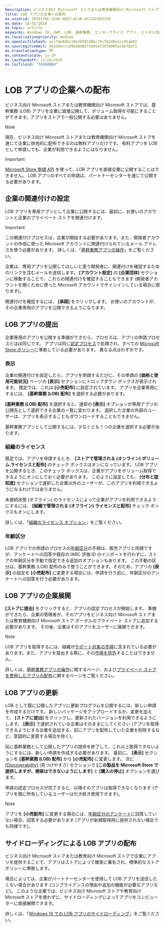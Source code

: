 ```yaml
---
Description: ビジネス向け Microsoft ストアまたは教育機関向け Microsoft ストアでは、基幹業務 (LOB) アプリを企業に直接公開して、ボリューム取得を可能にすることができます。アプリをストアで一般公開する必要はありません。
title: LOB アプリの企業への配布
ms.assetid: 2050126E-CE49-4DE3-AC2B-A572AC895158
ms.date: 10/31/2018
ms.topic: article
keywords: Windows 10, UWP, LOB, 基幹業務, エンタープライズ アプリ, ビジネス向け Store, 教育機関向け Store, 企業
ms.localizationpriority: medium
ms.openlocfilehash: accf4e8dbc19e5858148bcf0cf62d0e1cc95ab82
ms.sourcegitcommit: b52ddecccb9e68dbb71695af3078005a2eb78af1
ms.translationtype: MT
ms.contentlocale: ja-JP
ms.lasthandoff: 11/20/2019
ms.locfileid: "74260004"
---
```

# <a name="distribute-lob-apps-to-enterprises"></a>LOB アプリの企業への配布


ビジネス向け Microsoft ストアまたは教育機関向け Microsoft ストアでは、基幹業務 (LOB) アプリを企業に直接公開して、ボリューム取得を可能にすることができます。アプリをストアで一般公開する必要はありません。

> [!NOTE]
> 現在、ビジネス向け Microsoft ストアまたは教育機関向け Microsoft ストアを通じて企業に排他的に配布できるのは無料アプリだけです。 有料アプリを LOB として申請しても、企業が利用できるようにはなりません。 

> [!IMPORTANT]
> [Microsoft Store 申請 API](../monetize/create-and-manage-submissions-using-windows-store-services.md) を使って、LOB アプリを直接企業に公開することはできません。 LOB アプリのすべての申請は、パートナーセンターを通じて公開する必要があります。


## <a name="set-up-the-enterprise-association"></a>企業の関連付けの設定

LOB アプリを専用アプリとして企業に公開するには、最初に、お使いのアカウントと企業のプライベート ストアを関連付けます。

> [!IMPORTANT]
> この関連付けプロセスは、企業が開始する必要があります。また、開発者アカウントの作成に使った Microsoft アカウントに関連付けられているメール アドレスを使う必要があります。 詳しくは、「[基幹業務アプリの操作](https://docs.microsoft.com/microsoft-store/working-with-line-of-business-apps)」をご覧ください。

企業は、専用アプリを公開してほしいと思う開発者に、関連付けを確認するためのリンクを含むメールを送信します。 **[アカウント設定]** の **[企業団体]** セクションに移動することで、これらの関連付けを確認することもできます (開発者アカウントを開くために使った Microsoft アカウントでサインインしている場合に限ります)。

関連付けを確認するには、 **[承諾]** をクリックします。 お使いのアカウントが、その企業専用のアプリを公開できるようになります。


## <a name="submit-lob-apps"></a>LOB アプリの提出

企業専用のアプリを公開する準備ができたら、プロセスは、アプリの申請プロセスとほぼ同じです。 アプリは同じ[認定プロセス](the-app-certification-process.md)で処理され、すべての [Microsoft Store ポリシー](store-policies.md)に準拠している必要があります。 異なる点はわずかです。


### <a name="visibility"></a>表示

企業の関連付けを設定したら、アプリを申請するたびに、その申請の **[価格と使用可能状況]** ページの **[表示]** セクションにドロップダウン ボックスが表示されます。 既定では、これは **[小売配布]** に設定されています。 アプリを企業専用にするには、 **[基幹業務 (LOB) 配布]** を選択する必要があります。

**[基幹業務 (LOB) 配布]** を選択すると、通常の **[表示]** オプションが専用アプリの公開先として選択できる企業の一覧に変わります。 選択した企業の外部のユーザーは、アプリを表示することもダウンロードすることもできません。

基幹業務アプリとして公開するには、少なくとも 1 つの企業を選択する必要があります。

<span id="organizational" />

### <a name="organizational-licensing"></a>組織のライセンス

既定では、アプリを申請するとき、 **[ストアで管理される (オンライン) ボリューム ライセンスと配布]** のチェック ボックスはオンになっています。 LOB アプリを公開するとき、このチェック ボックスは、企業がアプリをボリューム取得できるようにオンにしておく必要があります。 このように設定しても、 **[分布と認知度]** セクションで選択した企業以外のユーザーが、このアプリを利用できるようになるわけではありません。

未接続状態 (オフライン) のライセンスによって企業がアプリを利用できるようにするには、 **[組織で管理される (オフライン) ライセンスと配布]** チェック ボックスもオンにします。

詳しくは、「[組織のライセンス オプション](organizational-licensing.md)」をご覧ください。


### <a name="age-ratings"></a>年齢区分

LOB アプリでの申請のプロセスの[年齢区分](age-ratings.md)の手順は、販売アプリと同様ですが、アンケートへの回答や既存の IARC 評価 ID のインポートを行わずに、ストアの年齢区分を手動で指定できる追加のオプションもあります。 この手動の区分は、基幹業務 (LOB) 配布のみで使うことができます。そのため、アプリの **[表示]** の設定を **[小売配布]**  に変更する場合には、申請を行う前に、年齢区分のアンケートへの回答を行う必要があります。


## <a name="enterprise-deployment-of-lob-apps"></a>LOB アプリの企業展開

**[ストアに提出]** をクリックすると、アプリの認定プロセスが開始します。 準備ができたら、企業の管理者が、そのアプリをビジネス向け Microsoft ストアまたは教育機関向け Microsoft ストア ポータルのプライベート ストアに追加する必要があります。 その後、企業はそのアプリをユーザーに展開できます。

> [!NOTE]
> LOB アプリを取得するには、組織が[サポート対象の市場](https://docs.microsoft.com/windows/whats-new/windows-store-for-business-overview#supported-markets)に含まれている必要があります。また、アプリを提出する際に、その[市場を除外](define-pricing-and-market-selection.md)することはできません。 

詳しくは、[基幹業務アプリの操作](https://docs.microsoft.com/microsoft-store/working-with-line-of-business-apps)に関するページ、および[プライベート ストアを使用したアプリの配布](https://docs.microsoft.com/microsoft-store/distribute-apps-from-your-private-store)に関するページをご覧ください。


## <a name="update-lob-apps"></a>LOB アプリの更新

LOB として既に公開したアプリに更新プログラムを公開するには、新しい申請を作成するだけです。 新しいパッケージをアップロードするか、変更を加えて、 **[ストアに提出]** をクリックし、更新されたバージョンを利用できるようにします。 **[表示]** で選択されている企業はそのままにしてください (アプリを取得できるようにする企業を追加する、前にアプリを配布していた企業を削除するなど、意図的に変更する場合を除く)。

前に基幹業務として公開したアプリの提供を終了して、これ以上取得できないようにするには、新しい申請を作成する必要があります。 最初に、 **[表示]** セクションを **[基幹業務 (LOB) 配布]** から **[小売配布]** に変更します。 次に [[Discoverability]](choose-visibility-options.md#discoverability) (見つけやすさ) セクションで **[この製品を Microsoft Store で提供しますが、検索はできないようにします]** と **[購入の停止]** オプションを選びます。

申請の認定プロセスが完了すると、以降そのアプリは取得できなくなります (アプリを既に所有しているユーザーは引き続き使用できます)。

> [!NOTE]
> アプリを **[小売配布]** に変更する場合には、[年齢区分のアンケート](age-ratings.md)に回答していない場合、回答する必要があります (アプリが新規取得用に提供されない場合でも同様です)。


## <a name="distribute-lob-apps-through-sideloading"></a>サイドローディングによる LOB アプリの配布

ビジネス向け Microsoft ストアまたは教育向け Microsoft ストアで企業にアプリを提供することで、アプリはストアによって確実に署名され、標準的なストア ポリシーに準拠します。

場合によっては、企業がパートナーセンターを使用して LOB アプリを送信したくない場合があります (コンプライアンスの理由や追加の機能が必要なアプリなど)。 このような企業では、ビジネス向け Microsoft ストアや教育向け Microsoft ストアを使わずに、サイドローディングによってアプリをコンピューターに直接展開できます。

詳しくは、「[Windows 10 での LOB アプリのサイドローディング](https://docs.microsoft.com/windows/application-management/sideload-apps-in-windows-10)」をご覧ください。

 

 




